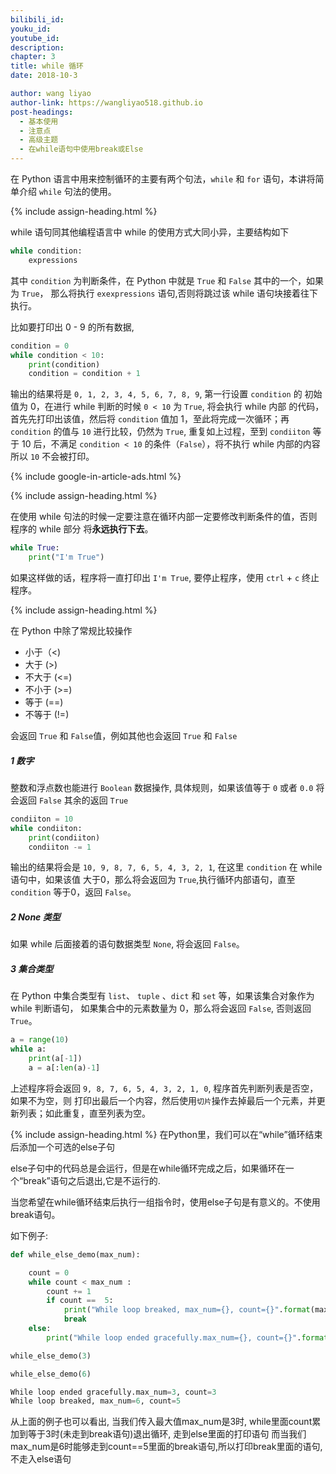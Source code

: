 ```yaml
---
bilibili_id: 
youku_id: 
youtube_id: 
description: 
chapter: 3
title: while 循环
date: 2018-10-3

author: wang liyao
author-link: https://wangliyao518.github.io
post-headings:
  - 基本使用
  - 注意点
  - 高级主题
  - 在while语句中使用break或Else
---
```





在 Python 语言中用来控制循环的主要有两个句法，`while` 和 `for` 语句，本讲将简单介绍 `while` 句法的使用。

{% include assign-heading.html %}

while 语句同其他编程语言中 while 的使用方式大同小异，主要结构如下

```python
while condition:
    expressions
```

其中 `condition` 为判断条件，在 Python 中就是 `True` 和 `False` 其中的一个，如果为 `True`，
那么将执行 `exexpressions` 语句,否则将跳过该 while 语句块接着往下执行。

比如要打印出 0 - 9 的所有数据,

```python
condition = 0
while condition < 10:
    print(condition)
    condition = condition + 1
```

输出的结果将是 `0, 1, 2, 3, 4, 5, 6, 7, 8, 9`, 第一行设置 `condition` 的
初始值为 0，在进行 while 判断的时候 `0 < 10` 为 `True`, 将会执行 while 内部
的代码，首先先打印出该值，然后将 `condition` 值加 1，至此将完成一次循环；再
`condition` 的值与 `10` 进行比较，仍然为 `True`, 重复如上过程，至到 `condiiton`
等于 10 后，不满足 `condition < 10` 的条件（`False`），将不执行 while 内部的内容
所以 `10` 不会被打印。

{% include google-in-article-ads.html %}

{% include assign-heading.html %}

在使用 while 句法的时候一定要注意在循环内部一定要修改判断条件的值，否则程序的 while 部分
将**永远执行下去**。

```python
while True:
    print("I'm True")
```

如果这样做的话，程序将一直打印出 `I'm True`, 要停止程序，使用 `ctrl` + `c` 终止程序。


{% include assign-heading.html %}

在 Python 中除了常规比较操作
+ 小于（<)
+ 大于 (>)
+ 不大于 (<=)
+ 不小于 (>=)
+ 等于 (==)
+ 不等于 (!=)

会返回 `True` 和 `False`值，例如其他也会返回 `True` 和 `False`

##### 1 数字

整数和浮点数也能进行 `Boolean` 数据操作, 具体规则，如果该值等于 `0` 或者 `0.0` 将会返回 `False`
其余的返回 `True`

```python
condiiton = 10
while condiiton:
    print(condiiton)
    condiiton -= 1
```

输出的结果将会是 `10, 9, 8, 7, 6, 5, 4, 3, 2, 1`, 在这里 `condition` 在 while 语句中，如果该值
大于0，那么将会返回为 `True`,执行循环内部语句，直至 `condition` 等于0，返回 `False`。

##### 2 None 类型

如果 while 后面接着的语句数据类型 `None`, 将会返回 `False`。

##### 3 集合类型

在 Python 中集合类型有 `list`、 `tuple` 、`dict` 和 `set` 等，如果该集合对象作为 while 判断语句，
如果集合中的元素数量为 0，那么将会返回 `False`, 否则返回 `True`。

```python
a = range(10)
while a:
    print(a[-1])
    a = a[:len(a)-1]
```

上述程序将会返回 `9, 8, 7, 6, 5, 4, 3, 2, 1, 0`, 程序首先判断列表是否空，如果不为空，则
打印出最后一个内容，然后使用`切片`操作去掉最后一个元素，并更新列表；如此重复，直至列表为空。


{% include assign-heading.html %}
在Python里，我们可以在“while”循环结束后添加一个可选的else子句

else子句中的代码总是会运行，但是在while循环完成之后，如果循环在一个“break”语句之后退出,它是不运行的.

当您希望在while循环结束后执行一组指令时，使用else子句是有意义的。不使用break语句。

如下例子:
```python
def while_else_demo(max_num):

    count = 0
    while count < max_num :
        count += 1
        if count ==  5:
            print("While loop breaked, max_num={}, count={}".format(max_num, count))
            break
    else:
        print("While loop ended gracefully.max_num={}, count={}".format(max_num, count))

while_else_demo(3)

while_else_demo(6)

While loop ended gracefully.max_num=3, count=3
While loop breaked, max_num=6, count=5

```
从上面的例子也可以看出, 当我们传入最大值max_num是3时, while里面count累加到等于3时(未走到break语句)退出循环, 走到else里面的打印语句
而当我们max_num是6时能够走到count==5里面的break语句,所以打印break里面的语句, 不走入else语句
